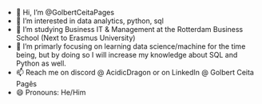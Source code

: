 - 👋 Hi, I’m @GolbertCeitaPages
- 👀 I’m interested in data analytics, python, sql
- 🌱 I’m studying Business IT & Management at the Rotterdam Business School (Next to Erasmus University)
- 🌱 I’m primarly focusing on learning data science/machine for the time being, but by doing so I will increase my knowledge about SQL and Python as well.
- 📫 Reach me on discord @ AcidicDragon or on LinkedIn @ Golbert Ceita Pagês
- 😄 Pronouns: He/Him
